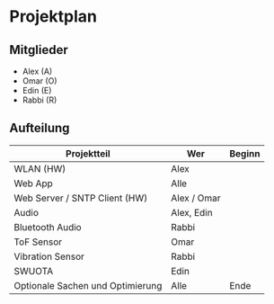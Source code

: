 # Projektplan

## Mitglieder
- Alex (A)
- Omar (O)
- Edin (E)
- Rabbi (R)

## Aufteilung
| Projektteil | Wer | Beginn    |
|-------------|-----|-------------|
| WLAN (HW)   | Alex |
| Web App | Alle |
| Web Server / SNTP Client (HW) | Alex / Omar
| Audio | Alex, Edin |
| Bluetooth Audio | Rabbi |
| ToF Sensor | Omar |
| Vibration Sensor | Rabbi |
| SWUOTA | Edin
| Optionale Sachen und Optimierung | Alle | Ende |
